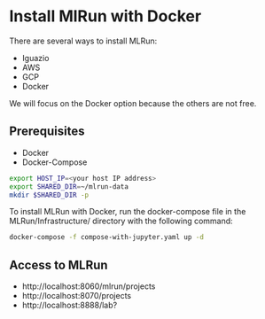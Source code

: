 # Install MlRun with Docker

There are several ways to install MLRun:
+ Iguazio
+ AWS
+ GCP
+ Docker

We will focus on the Docker option because the others are not free.

## Prerequisites
+ Docker
+ Docker-Compose

```bash
export HOST_IP=<your host IP address>
export SHARED_DIR=~/mlrun-data
mkdir $SHARED_DIR -p
```
To install MLRun with Docker, run the docker-compose file in the MLRun/Infrastructure/ directory with the following command:

```bash
docker-compose -f compose-with-jupyter.yaml up -d
```

## Access to MLRun

+ http://localhost:8060/mlrun/projects
+ http://localhost:8070/projects
+ http://localhost:8888/lab?
